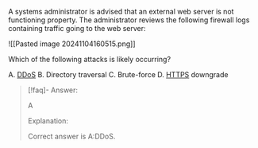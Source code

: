 
A	systems	administrator	is	advised	that	an	external	web	server	is	not	functioning	property.	The	administrator
 reviews	the	following	firewall	logs	containing	traffic	going	to	the	web	server:
 
![[Pasted image 20241104160515.png]]

Which of the following attacks is likely occurring? 

A. [DDoS](../../Glossary/DDoS.md) 
B. Directory traversal 
C. Brute-force 
D. [HTTPS](../../Glossary/HTTPS.md) downgrade

> [!faq]- Answer: 
> 
> A 
> 
> Explanation: 
> 
> Correct answer is A:DDoS.
